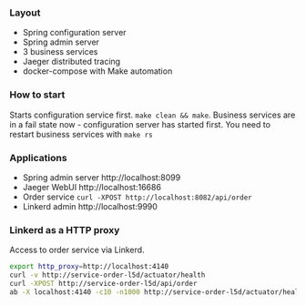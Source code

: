 ### Layout
* Spring configuration server
* Spring admin server
* 3 business services
* Jaeger distributed tracing
* docker-compose with Make automation


### How to start
Starts configuration service first. ```make clean && make```. Business services are in a fail state now - configuration server has started first. You need to restart business services with ```make rs```


### Applications
* Spring admin server http://localhost:8099
* Jaeger WebUI http://localhost:16686
* Order service ```curl -XPOST http://localhost:8082/api/order```
* Linkerd admin http://localhost:9990


### Linkerd as a HTTP proxy
Access to order service via Linkerd.
```bash
export http_proxy=http://localhost:4140
curl -v http://service-order-l5d/actuator/health
curl -XPOST http://service-order-l5d/api/order
ab -X localhost:4140 -c10 -n1000 http://service-order-l5d/actuator/health
```